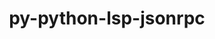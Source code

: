 ---
title: "py-python-lsp-jsonrpc"
layout: cache
categories: [package, develop]
meta: {"compilers": ["gcc@10.2.1", "gcc@7.5.0", "none"], "num_specs": 18, "num_specs_by_stack": {"developer-tools": 4, "developer-tools-aarch64-linux-gnu": 4, "developer-tools-darwin": 4, "developer-tools-manylinux2014": 2, "developer-tools-x86_64_v3-linux-gnu": 4, "root": 18}, "oss": ["centos7", "rhel8", "sequoia", "ubuntu18.04"], "platforms": ["darwin", "linux"], "stacks": ["developer-tools", "developer-tools-aarch64-linux-gnu", "developer-tools-darwin", "developer-tools-manylinux2014", "developer-tools-x86_64_v3-linux-gnu", "root"], "targets": ["aarch64", "x86_64_v3"], "versions": ["1.1.2"]}
spec_details: [{"compiler": "none", "hash": "2uxx57zm7dtq32eptjvflxdwpxsgybeo", "os": "rhel8", "platform": "linux", "size": "-", "stacks": ["developer-tools-aarch64-linux-gnu", "root"], "target": "aarch64", "variants": ["build_system=python_pip"], "versions": ["1.1.2"]}, {"compiler": "gcc@7.5.0", "hash": "4evc4l64atjsnreg2b2i56kicwz7lfq2", "os": "ubuntu18.04", "platform": "linux", "size": "-", "stacks": ["developer-tools", "root"], "target": "x86_64_v3", "variants": ["build_system=python_pip"], "versions": ["1.1.2"]}, {"compiler": "none", "hash": "auqik5vt4qdx5i26db7iswr2k7snw7xk", "os": "sequoia", "platform": "darwin", "size": "-", "stacks": ["developer-tools-darwin", "root"], "target": "aarch64", "variants": ["build_system=python_pip"], "versions": ["1.1.2"]}, {"compiler": "none", "hash": "c5rtmcfrex5q6nvwsanzwfcm2trciabl", "os": "rhel8", "platform": "linux", "size": "-", "stacks": ["developer-tools-aarch64-linux-gnu", "root"], "target": "aarch64", "variants": ["build_system=python_pip"], "versions": ["1.1.2"]}, {"compiler": "none", "hash": "coqizfsp5f4jodzlmuy2gvbqqloxgqxz", "os": "centos7", "platform": "linux", "size": "-", "stacks": ["developer-tools-x86_64_v3-linux-gnu", "root"], "target": "x86_64_v3", "variants": ["build_system=python_pip"], "versions": ["1.1.2"]}, {"compiler": "none", "hash": "deh5atnoqwdey4nav7nvwfczktalya4s", "os": "centos7", "platform": "linux", "size": "-", "stacks": ["developer-tools-x86_64_v3-linux-gnu", "root"], "target": "x86_64_v3", "variants": ["build_system=python_pip"], "versions": ["1.1.2"]}, {"compiler": "none", "hash": "dlu2h2x2ox3q736wikttdlvn2sgiihri", "os": "sequoia", "platform": "darwin", "size": "-", "stacks": ["developer-tools-darwin", "root"], "target": "aarch64", "variants": ["build_system=python_pip"], "versions": ["1.1.2"]}, {"compiler": "none", "hash": "dy2yayplzr3bmpb5lebegquadraub5ma", "os": "rhel8", "platform": "linux", "size": "-", "stacks": ["developer-tools-aarch64-linux-gnu", "root"], "target": "aarch64", "variants": ["build_system=python_pip"], "versions": ["1.1.2"]}, {"compiler": "none", "hash": "ephjypftuvn6vytuwbx4l2t52oe36wy6", "os": "sequoia", "platform": "darwin", "size": "-", "stacks": ["developer-tools-darwin", "root"], "target": "aarch64", "variants": ["build_system=python_pip"], "versions": ["1.1.2"]}, {"compiler": "none", "hash": "epkzjr2fb2qvg37osp76wv4ohmfkbmmh", "os": "rhel8", "platform": "linux", "size": "-", "stacks": ["developer-tools-aarch64-linux-gnu", "root"], "target": "aarch64", "variants": ["build_system=python_pip"], "versions": ["1.1.2"]}, {"compiler": "none", "hash": "iq7brvqqfmgcg4ixepkvefo44gku3gif", "os": "centos7", "platform": "linux", "size": "-", "stacks": ["developer-tools-x86_64_v3-linux-gnu", "root"], "target": "x86_64_v3", "variants": ["build_system=python_pip"], "versions": ["1.1.2"]}, {"compiler": "gcc@7.5.0", "hash": "kj32k6r4raqx43a3pwzz7psoepsxgyzi", "os": "ubuntu18.04", "platform": "linux", "size": "-", "stacks": ["developer-tools", "root"], "target": "x86_64_v3", "variants": ["build_system=python_pip"], "versions": ["1.1.2"]}, {"compiler": "gcc@10.2.1", "hash": "n4w3tuupkdl5lt6q2c5lhyo2eu5zh24m", "os": "centos7", "platform": "linux", "size": "-", "stacks": ["developer-tools-manylinux2014", "root"], "target": "x86_64_v3", "variants": ["build_system=python_pip"], "versions": ["1.1.2"]}, {"compiler": "gcc@10.2.1", "hash": "tb6d56adth25ksetteokguv5xi4grvzd", "os": "centos7", "platform": "linux", "size": "-", "stacks": ["developer-tools-manylinux2014", "root"], "target": "x86_64_v3", "variants": ["build_system=python_pip"], "versions": ["1.1.2"]}, {"compiler": "gcc@7.5.0", "hash": "tcwitlzzc2r6s5lhd5msvujqy6xjrhpa", "os": "ubuntu18.04", "platform": "linux", "size": "-", "stacks": ["developer-tools", "root"], "target": "x86_64_v3", "variants": ["build_system=python_pip"], "versions": ["1.1.2"]}, {"compiler": "none", "hash": "tmnyffwgcggihlml5kne2asgfymc7y2m", "os": "centos7", "platform": "linux", "size": "-", "stacks": ["developer-tools-x86_64_v3-linux-gnu", "root"], "target": "x86_64_v3", "variants": ["build_system=python_pip"], "versions": ["1.1.2"]}, {"compiler": "none", "hash": "uvlk27ie6ixz4dnwvfehwxsb7j3xnbxz", "os": "sequoia", "platform": "darwin", "size": "-", "stacks": ["developer-tools-darwin", "root"], "target": "aarch64", "variants": ["build_system=python_pip"], "versions": ["1.1.2"]}, {"compiler": "gcc@7.5.0", "hash": "vqkhe65u7auvl7gznzduuothbpdvocgz", "os": "ubuntu18.04", "platform": "linux", "size": "-", "stacks": ["developer-tools", "root"], "target": "x86_64_v3", "variants": ["build_system=python_pip"], "versions": ["1.1.2"]}]
---